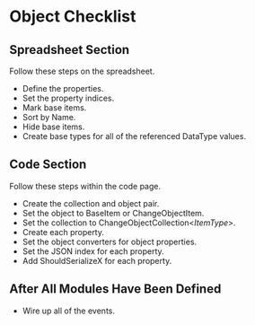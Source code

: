# Object Checklist

## Spreadsheet Section
Follow these steps on the spreadsheet.

 - Define the properties.
 - Set the property indices.
 - Mark base items.
 - Sort by Name.
 - Hide base items.
 - Create base types for all of the referenced DataType values.

## Code Section
Follow these steps within the code page.

 - Create the collection and object pair.
 - Set the object to BaseItem or ChangeObjectItem.
 - Set the collection to ChangeObjectCollection&lt;<i>ItemType</i>&gt;.
 - Create each property.
 - Set the object converters for object properties.
 - Set the JSON index for each property.
 - Add ShouldSerializeX for each property.

## After All Modules Have Been Defined

 - Wire up all of the events.

